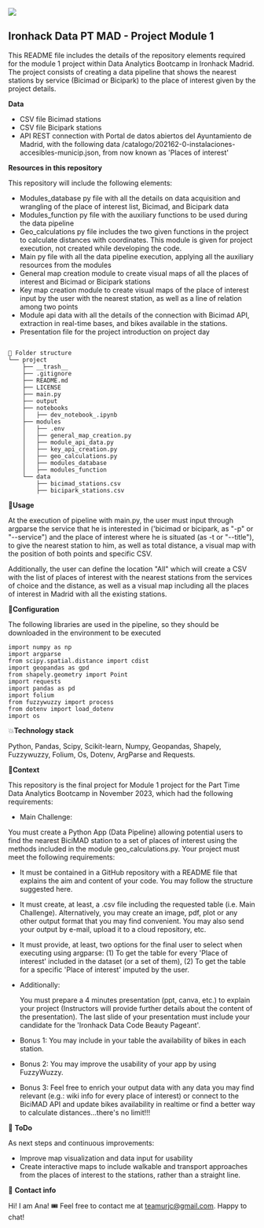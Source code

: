 <p align="left"><img src="https://cdn-images-1.medium.com/max/184/1*2GDcaeYIx_bQAZLxWM4PsQ@2x.png"></p>

## **Ironhack Data PT MAD - Project Module 1**

This README file includes the details of the repository elements required for the module 1 project within Data Analytics Bootcamp in Ironhack Madrid.
The project consists of creating a data pipeline that shows the nearest stations by service (Bicimad or Bicipark) to the place of interest given by the project details. 

**Data**

- CSV file Bicimad stations
- CSV file Bicipark stations
- API REST connection with Portal de datos abiertos del Ayuntamiento de Madrid, with the following data /catalogo/202162-0-instalaciones-accesibles-municip.json, from now known as 'Places of interest'

**Resources in this repository**

This repository will include the following elements: 

- Modules_database py file with all the details on data acquisition and wrangling of the place of interest list, Bicimad, and Bicipark data
- Modules_function py file with the auxiliary functions to be used during the data pipeline
- Geo_calculations py file includes the two given functions in the project to calculate distances with coordinates. This module is given for project execution, not created while developing the code.
- Main py file with all the data pipeline execution, applying all the auxiliary resources from the modules 
- General map creation module to create visual maps of all the places of interest and Bicimad or Bicipark stations
- Key map creation module to create visual maps of the place of interest input by the user with the nearest station, as well as a line of relation among two points
- Module api data with all the details of the connection with Bicimad API, extraction in real-time bases, and bikes available in the stations.
- Presentation file for the project introduction on project day
```

📁 Folder structure
└── project
    ├── __trash__
    ├── .gitignore
    ├── README.md
    ├── LICENSE
    ├── main.py
    ├── output
    ├── notebooks
    │   ├── dev_notebook_.ipynb
    ├── modules
    │   ├── .env
    │   ├── general_map_creation.py
    │   ├── module_api_data.py
    │   ├── key_api_creation.py
    │   ├── geo_calculations.py
    │   ├── modules_database
    │   ├── modules_function
    └── data
        ├── bicimad_stations.csv
        ├── bicipark_stations.csv

```

🥤**Usage**

At the execution of pipeline with main.py, the user must input through argparse the service that he is interested in ('bicimad or bicipark, as "-p" or "--service") and the place of interest where he is situated (as -t or "--title"), to give the nearest station to him, as well as total distance, a visual map with the position of both points and specific CSV.


Additionally, the user can define the location "All" which will create a CSV with the list of places of interest with the nearest stations from the services of choice and the distance, as well as a visual map including all the places of interest in Madrid with all the existing stations.


🔧**Configuration**

The following libraries are used in the pipeline, so they should be downloaded in the environment to be executed

```
import numpy as np
import argparse
from scipy.spatial.distance import cdist
import geopandas as gpd
from shapely.geometry import Point
import requests
import pandas as pd 
import folium 
from fuzzywuzzy import process
from dotenv import load_dotenv
import os
```

💥**Technology stack**

Python, Pandas, Scipy, Scikit-learn, Numpy, Geopandas, Shapely, Fuzzywuzzy, Folium, Os, Dotenv, ArgParse and Requests.

👀**Context**

This repository is the final project for Module 1 project for the Part Time Data Analytics Bootcamp in November 2023, which had the following requirements: 

- Main Challenge:

You must create a Python App (Data Pipeline) allowing potential users to find the nearest BiciMAD station to a set of places of interest using the methods included in the module geo_calculations.py.
Your project must meet the following requirements:

- It must be contained in a GitHub repository with a README file that explains the aim and content of your code. You may follow the structure suggested here.

- It must create, at least, a .csv file including the requested table (i.e. Main Challenge). Alternatively, you may create an image, pdf, plot or any other output format that you may find convenient. You may also send your output by e-mail, upload it to a cloud repository, etc.

- It must provide, at least, two options for the final user to select when executing using argparse: (1) To get the table for every 'Place of interest' included in the dataset (or a set of them), (2) To get the table for a specific 'Place of interest' imputed by the user.

- Additionally:

    You must prepare a 4 minutes presentation (ppt, canva, etc.) to explain your project (Instructors will provide further details about the content of the presentation). The last slide of your presentation must include your candidate for the 'Ironhack Data Code Beauty Pageant'.

- Bonus 1:
You may include in your table the availability of bikes in each station.

- Bonus 2:
You may improve the usability of your app by using FuzzyWuzzy.

- Bonus 3:
Feel free to enrich your output data with any data you may find relevant (e.g.: wiki info for every place of interest) or connect to the BiciMAD API and update bikes availability in realtime or find a better way to calculate distances...there's no limit!!!

💩 **ToDo**

As next steps and continuous improvements: 

- Improve map visualization and data input for usability 
- Create interactive maps to include walkable and transport approaches from the places of interest to the stations, rather than a straight line.


💌 **Contact info**

Hi! I am Ana! 🎟
Feel free to contact me at teamurjc@gmail.com. Happy to chat!
